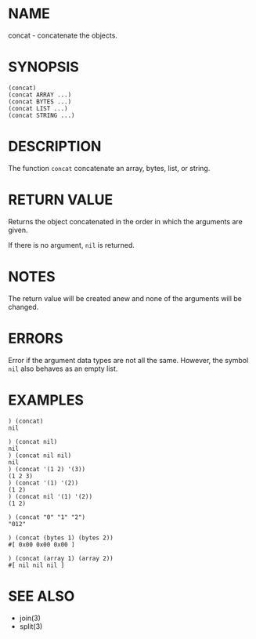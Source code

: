 # NAME
concat - concatenate the objects.

# SYNOPSIS

    (concat)
    (concat ARRAY ...)
    (concat BYTES ...)
    (concat LIST ...)
    (concat STRING ...)

# DESCRIPTION
The function `concat` concatenate an array, bytes, list, or string.

# RETURN VALUE
Returns the object concatenated in the order in which the arguments are given.

If there is no argument, `nil` is returned.

# NOTES
The return value will be created anew and none of the arguments will be changed.

# ERRORS
Error if the argument data types are not all the same. However, the symbol `nil` also behaves as an empty list.

# EXAMPLES

    ) (concat)
    nil

    ) (concat nil)
    nil
    ) (concat nil nil)
    nil
    ) (concat '(1 2) '(3))
    (1 2 3)
    ) (concat '(1) '(2))
    (1 2)
    ) (concat nil '(1) '(2))
    (1 2)

    ) (concat "0" "1" "2")
    "012"

    ) (concat (bytes 1) (bytes 2))
    #[ 0x00 0x00 0x00 ]

    ) (concat (array 1) (array 2))
    #[ nil nil nil ]

# SEE ALSO
- join(3)
- split(3)
